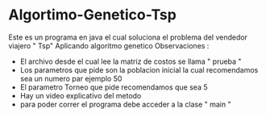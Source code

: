 # Algortimo-Genetico-Tsp

Este es un programa en java el cual soluciona el problema del vendedor viajero " Tsp" Aplicando algoritmo genetico
Observaciones :
- El archivo desde el cual lee la matriz de costos se llama " prueba " 
- Los parametros que pide son la poblacion inicial la cual recomendamos sea un numero par ejemplo 50
- El parametro Torneo que pide recomendamos que sea 5
- Hay un video explicativo del metodo
- para poder correr el programa debe acceder a la clase " main "
